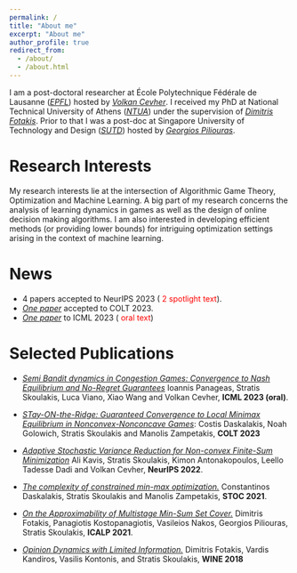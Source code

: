 ```yaml
---
permalink: /
title: "About me"
excerpt: "About me"
author_profile: true
redirect_from:
  - /about/
  - /about.html
---
```


I am a post-doctoral researcher at  École Polytechnique Fédérale de Lausanne ([<em>EPFL</em>](https://www.epfl.ch/en/)) hosted by [<em>Volkan Cevher</em>](https://people.epfl.ch/volkan.cevher?lang=en). I received my PhD at National Technical University of Athens ([<em>NTUA</em>](https://ntua.gr/en/)) under the supervision of [<em>Dimitris Fotakis</em>](https://www.softlab.ntua.gr/~fotakis/). Prior to that I was a post-doc at Singapore University of Technology and Design ([<em>SUTD</em>](https://www.sutd.edu.sg/))  hosted by [<em>Georgios Piliouras</em>](https://people.sutd.edu.sg/~georgios/).

Research Interests
======
My research interests lie at the intersection of Algorithmic Game Theory, Optimization and Machine Learning. A big part of my research concerns the analysis of learning dynamics in games as well as the design of online decision making algorithms. I am also interested in developing efficient methods (or providing lower bounds) for intriguing optimization settings arising in the context of machine learning.

News
======
* 4 papers accepted to NeurIPS 2023 (<span style="color:red"> 2 spotlight text</span>).
* [<em>One paper</em>](https://sskoul.github.io/files/STONR.pdf) accepted to COLT 2023.
* [<em>One paper</em>](https://sskoul.github.io/files/congestion.pdf) to ICML 2023 (<span style="color:red"> oral text</span>)


Selected Publications
======
* [<em>Semi Bandit dynamics in Congestion Games: Convergence to Nash Equilibrium and No-Regret Guarantees</em>](https://sskoul.github.io/files/congestion.pdf) Ioannis Panageas, Stratis Skoulakis, Luca Viano, Xiao Wang and Volkan Cevher, **ICML 2023 (oral)**.

* [<em>STay-ON-the-Ridge: Guaranteed Convergence to Local Minimax Equilibrium in Nonconvex-Nonconcave Games</em>](https://sskoul.github.io/files/STONR.pdf): Costis Daskalakis, Noah Golowich, Stratis Skoulakis and Manolis Zampetakis, **COLT 2023**


* [<em>Adaptive Stochastic Variance Reduction for Non-convex Finite-Sum Minimization</em>](https://sskoul.github.io/files/Adaspider.pdf) Ali Kavis, Stratis Skoulakis, Kimon Antonakopoulos, Leello Tadesse Dadi and Volkan Cevher, **NeurIPS 2022**.


* [<em>The complexity of constrained min-max optimization.</em>](https://sskoul.github.io/files/local_min_max.pdf) Constantinos Daskalakis, Stratis Skoulakis and Manolis Zampetakis, **STOC 2021**.

* [<em>On the Approximability of Multistage Min-Sum Set Cover.</em>](https://sskoul.github.io/files/MultiStage_Min_Sum.pdf) Dimitris Fotakis, Panagiotis Kostopanagiotis, Vasileios Nakos, Georgios Piliouras, Stratis Skoulakis, **ICALP 2021**.

* [<em>Opinion Dynamics with Limited Information.</em>](https://sskoul.github.io/files/opinion_dynamics_with_limited_information.pdf) Dimitris Fotakis, Vardis Kandiros, Vasilis Kontonis, and Stratis Skoulakis, **WINE 2018**
